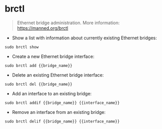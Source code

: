 # brctl

> Ethernet bridge administration.
> More information: <https://manned.org/brctl>

- Show a list with information about currently existing Ethernet bridges:

`sudo brctl show`

- Create a new Ethernet bridge interface:

`sudo brctl add {{bridge_name}}`

- Delete an existing Ethernet bridge interface:

`sudo brctl del {{bridge_name}}`

- Add an interface to an existing bridge:

`sudo brctl addif {{bridge_name}} {{interface_name}}`

- Remove an interface from an existing bridge:

`sudo brctl delif {{bridge_name}} {{interface_name}}`
